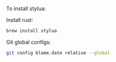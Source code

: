 To install stylua:

Install rust:
```sh
brew install stylua
```


Git global configs:
```sh
git config blame.date relative --global
```
